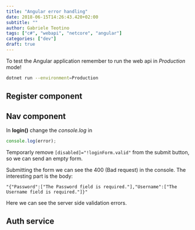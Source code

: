 ```yaml
---
title: "Angular error handling"
date: 2018-06-15T14:26:43.420+02:00
subtitle: ""
author: Gabriele Teotino
tags: ["c#", "webapi", "netcore", "angular"]
categories: ["dev"]
draft: true
---
```


To test the Angular application remember to run the web api in *Production* mode!

```sh
dotnet run --environment=Production
```

## Register component

## Nav component

In **login()** change the *console.log* in

```typescript
console.log(error);
```

Temporarly remove `[disabled]="!loginForm.valid"` from the submit button, so we can send an empty form.

Submitting the form we can see the 400 (Bad request) in the console. The interesting part is the body:

```
"{"Password":["The Password field is required."],"Username":["The Username field is required."]}"
```
 Here we can see the server side validation errors.

## Auth service
